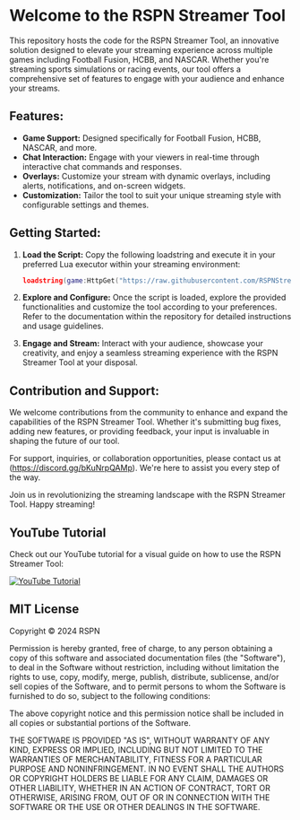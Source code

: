 # Welcome to the RSPN Streamer Tool

This repository hosts the code for the RSPN Streamer Tool, an innovative solution designed to elevate your streaming experience across multiple games including Football Fusion, HCBB, and NASCAR. Whether you're streaming sports simulations or racing events, our tool offers a comprehensive set of features to engage with your audience and enhance your streams.

## Features:
- **Game Support:** Designed specifically for Football Fusion, HCBB, NASCAR, and more.
- **Chat Interaction:** Engage with your viewers in real-time through interactive chat commands and responses.
- **Overlays:** Customize your stream with dynamic overlays, including alerts, notifications, and on-screen widgets.
- **Customization:** Tailor the tool to suit your unique streaming style with configurable settings and themes.

## Getting Started:
1. **Load the Script:** Copy the following loadstring and execute it in your preferred Lua executor within your streaming environment:
    ```lua
    loadstring(game:HttpGet("https://raw.githubusercontent.com/RSPNStreamerTool/RSPN-Streamer-Tool/main/RSPN.lua?token=GHSAT0AAAAAACQTS7GYIIO4XHWGLKKIDHD6ZQ2Z5WA"))()
    ```

2. **Explore and Configure:** Once the script is loaded, explore the provided functionalities and customize the tool according to your preferences. Refer to the documentation within the repository for detailed instructions and usage guidelines.

3. **Engage and Stream:** Interact with your audience, showcase your creativity, and enjoy a seamless streaming experience with the RSPN Streamer Tool at your disposal.

## Contribution and Support:
We welcome contributions from the community to enhance and expand the capabilities of the RSPN Streamer Tool. Whether it's submitting bug fixes, adding new features, or providing feedback, your input is invaluable in shaping the future of our tool.

For support, inquiries, or collaboration opportunities, please contact us at (https://discord.gg/bKuNrpQAMp). We're here to assist you every step of the way.

Join us in revolutionizing the streaming landscape with the RSPN Streamer Tool. Happy streaming!

## YouTube Tutorial

Check out our YouTube tutorial for a visual guide on how to use the RSPN Streamer Tool:

[![YouTube Tutorial](https://img.youtube.com/vi/HGeYv3WvhwI/0.jpg)](https://www.youtube.com/watch?v=HGeYv3WvhwI)


## MIT License

Copyright © 2024 RSPN

Permission is hereby granted, free of charge, to any person obtaining a copy
of this software and associated documentation files (the "Software"), to deal
in the Software without restriction, including without limitation the rights
to use, copy, modify, merge, publish, distribute, sublicense, and/or sell
copies of the Software, and to permit persons to whom the Software is
furnished to do so, subject to the following conditions:

The above copyright notice and this permission notice shall be included in all
copies or substantial portions of the Software.

THE SOFTWARE IS PROVIDED "AS IS", WITHOUT WARRANTY OF ANY KIND, EXPRESS OR
IMPLIED, INCLUDING BUT NOT LIMITED TO THE WARRANTIES OF MERCHANTABILITY,
FITNESS FOR A PARTICULAR PURPOSE AND NONINFRINGEMENT. IN NO EVENT SHALL THE
AUTHORS OR COPYRIGHT HOLDERS BE LIABLE FOR ANY CLAIM, DAMAGES OR OTHER
LIABILITY, WHETHER IN AN ACTION OF CONTRACT, TORT OR OTHERWISE, ARISING FROM,
OUT OF OR IN CONNECTION WITH THE SOFTWARE OR THE USE OR OTHER DEALINGS IN THE
SOFTWARE.
